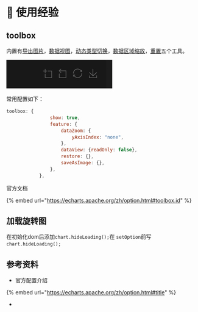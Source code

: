 # 🎥 使用经验

## toolbox

内置有[导出图片](https://echarts.apache.org/zh/option.html#toolbox.feature.saveAsImage)，[数据视图](https://echarts.apache.org/zh/option.html#toolbox.feature.dataView)，[动态类型切换](https://echarts.apache.org/zh/option.html#toolbox.feature.magicType)，[数据区域缩放](https://echarts.apache.org/zh/option.html#toolbox.feature.dataZoom)，[重置](https://echarts.apache.org/zh/option.html#toolbox.feature.reset)五个工具。

![配置效果](<../../../.gitbook/assets/image (16) (1) (1) (1) (1) (1).png>)

常用配置如下：

```javascript
toolbox: {
                show: true,
                feature: {
                    dataZoom: {
                        yAxisIndex: "none",
                    },
                    dataView: {readOnly: false},
                    restore: {},
                    saveAsImage: {},
                },
            },
```

官方文档

{% embed url="https://echarts.apache.org/zh/option.html#toolbox.id" %}

## 加载旋转图

在初始化dom后添加`chart.hideLoading();`在 `setOption`前写 `chart.hideLoading();`

## 参考资料

* 官方配置介绍

{% embed url="https://echarts.apache.org/zh/option.html#title" %}

*
